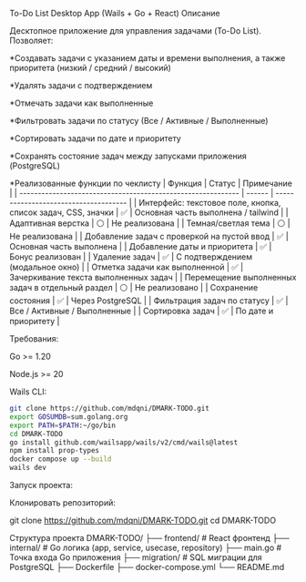 To-Do List Desktop App (Wails + Go + React)
Описание

Десктопное приложение для управления задачами (To-Do List).
Позволяет:

*Создавать задачи с указанием даты и времени выполнения, а также приоритета (низкий / средний / высокий)

*Удалять задачи с подтверждением

*Отмечать задачи как выполненные

*Фильтровать задачи по статусу (Все / Активные / Выполненные)

*Сортировать задачи по дате и приоритету

*Сохранять состояние задач между запусками приложения (PostgreSQL)

*Реализованные функции по чеклисту
| Функция                                                      | Статус | Примечание                             |
| ------------------------------------------------------------ | ------ | -------------------------------------  |
| Интерфейс: текстовое поле, кнопка, список задач, CSS, значки | ✅      | Основная часть выполнена / tailwind   |
| Адаптивная верстка                                           | ⚪      | Не реализована                        |
| Темная/светлая тема                                          | ⚪      | Не реализована                        |
| Добавление задач с проверкой на пустой ввод                  | ✅      | Основная часть выполнена              |
| Добавление даты и приоритета                                 | ✅      | Бонус реализован                      |
| Удаление задач                                               | ✅      | С подтверждением (модальное окно)     |
| Отметка задачи как выполненной                               | ✅      | Зачеркивание текста выполненных задач |
| Перемещение выполненных задач в отдельный раздел             | ⚪      | Не реализовано                        |
| Сохранение состояния                                         | ✅      | Через PostgreSQL                      |
| Фильтрация задач по статусу                                  | ✅      | Все / Активные / Выполненные          |
| Сортировка задач                                             | ✅      | По дате и приоритету                  |


Требования:

Go >= 1.20

Node.js >= 20

Wails CLI:

```bash
git clone https://github.com/mdqni/DMARK-TODO.git
export GOSUMDB=sum.golang.org
export PATH=$PATH:~/go/bin
cd DMARK-TODO
go install github.com/wailsapp/wails/v2/cmd/wails@latest
npm install prop-types
docker compose up --build
wails dev
```


Запуск проекта:

Клонировать репозиторий:

git clone https://github.com/mdqni/DMARK-TODO.git
cd DMARK-TODO


Структура проекта
DMARK-TODO/
├── frontend/        # React фронтенд
├── internal/        # Go логика (app, service, usecase, repository)
├── main.go          # Точка входа Go приложения
├── migration/       # SQL миграции для PostgreSQL
├── Dockerfile
├── docker-compose.yml
└── README.md

